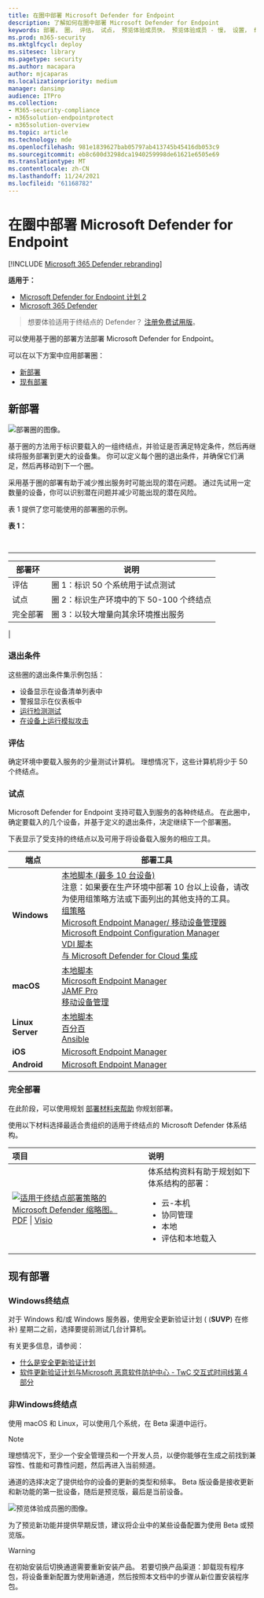 ```yaml
---
title: 在圈中部署 Microsoft Defender for Endpoint
description: 了解如何在圈中部署 Microsoft Defender for Endpoint
keywords: 部署， 圈， 评估， 试点， 预览体验成员快， 预览体验成员 - 慢， 设置， 载入， 阶段， 部署， 部署， 采用， 配置
ms.prod: m365-security
ms.mktglfcycl: deploy
ms.sitesec: library
ms.pagetype: security
ms.author: macapara
author: mjcaparas
ms.localizationpriority: medium
manager: dansimp
audience: ITPro
ms.collection:
- M365-security-compliance
- m365solution-endpointprotect
- m365solution-overview
ms.topic: article
ms.technology: mde
ms.openlocfilehash: 981e1839627bab05797ab413745b45416db053c9
ms.sourcegitcommit: eb8c600d3298dca1940259998de61621e6505e69
ms.translationtype: MT
ms.contentlocale: zh-CN
ms.lasthandoff: 11/24/2021
ms.locfileid: "61168782"
---
```

# <a name="deploy-microsoft-defender-for-endpoint-in-rings"></a>在圈中部署 Microsoft Defender for Endpoint

[!INCLUDE [Microsoft 365 Defender rebranding](../../includes/microsoft-defender.md)]

**适用于：**
- [Microsoft Defender for Endpoint 计划 2](https://go.microsoft.com/fwlink/p/?linkid=2154037)
- [Microsoft 365 Defender](https://go.microsoft.com/fwlink/?linkid=2118804)

> 想要体验适用于终结点的 Defender？ [注册免费试用版](https://signup.microsoft.com/create-account/signup?products=7f379fee-c4f9-4278-b0a1-e4c8c2fcdf7e&ru=https://aka.ms/MDEp2OpenTrial?ocid=docs-wdatp-assignaccess-abovefoldlink)。

可以使用基于圈的部署方法部署 Microsoft Defender for Endpoint。

可以在以下方案中应用部署圈：

- [新部署](#new-deployments)
- [现有部署](#existing-deployments)

## <a name="new-deployments"></a>新部署

![部署圈的图像。](images/deployment-rings.png)

基于圈的方法用于标识要载入的一组终结点，并验证是否满足特定条件，然后再继续将服务部署到更大的设备集。 你可以定义每个圈的退出条件，并确保它们满足，然后再移动到下一个圈。

采用基于圈的部署有助于减少推出服务时可能出现的潜在问题。 通过先试用一定数量的设备，你可以识别潜在问题并减少可能出现的潜在风险。

表 1 提供了您可能使用的部署圈的示例。

**表 1：**

<br>

****

|部署环|说明|
|---|---|
|评估|圈 1：标识 50 个系统用于试点测试|
|试点|圈 2：标识生产环境中的下 50-100 个终结点|
|完全部署|圈 3：以较大增量向其余环境推出服务|
|

### <a name="exit-criteria"></a>退出条件

这些圈的退出条件集示例包括：

- 设备显示在设备清单列表中
- 警报显示在仪表板中
- [运行检测测试](run-detection-test.md)
- [在设备上运行模拟攻击](attack-simulations.md)

### <a name="evaluate"></a>评估

确定环境中要载入服务的少量测试计算机。 理想情况下，这些计算机将少于 50 个终结点。

### <a name="pilot"></a>试点

Microsoft Defender for Endpoint 支持可载入到服务的各种终结点。 在此圈中，确定要载入的几个设备，并基于定义的退出条件，决定继续下一个部署圈。

下表显示了受支持的终结点以及可用于将设备载入服务的相应工具。

| 端点     | 部署工具                       |
|--------------|------------------------------------------|
| **Windows**  |  [本地脚本 (最多 10 台设备) ](configure-endpoints-script.md) <br> 注意：如果要在生产环境中部署 10 台以上设备，请改为使用组策略方法或下面列出的其他支持的工具。<br>  [组策略](configure-endpoints-gp.md) <br>  [Microsoft Endpoint Manager/ 移动设备管理器](configure-endpoints-mdm.md) <br>   [Microsoft Endpoint Configuration Manager](configure-endpoints-sccm.md) <br> [VDI 脚本](configure-endpoints-vdi.md) <br> [与 Microsoft Defender for Cloud 集成](configure-server-endpoints.md#integration-with-azure-defender)  |
| **macOS**    | [本地脚本](mac-install-manually.md) <br> [Microsoft Endpoint Manager](mac-install-with-intune.md) <br> [JAMF Pro](mac-install-with-jamf.md) <br> [移动设备管理](mac-install-with-other-mdm.md) |
| **Linux Server** | [本地脚本](linux-install-manually.md) <br> [百分百](linux-install-with-puppet.md) <br> [Ansible](linux-install-with-ansible.md)|
| **iOS**      | [Microsoft Endpoint Manager](ios-install.md)                                |
| **Android**  | [Microsoft Endpoint Manager](android-intune.md)               |

### <a name="full-deployment"></a>完全部署

在此阶段，可以使用规划 [部署材料来帮助](deployment-strategy.md) 你规划部署。

使用以下材料选择最适合贵组织的适用于终结点的 Microsoft Defender 体系结构。

|**项目**|**说明**|
|:-----|:-----|
|[![适用于终结点部署策略的 Microsoft Defender 缩略图。](images/mde-deployment-strategy.png)](https://github.com/MicrosoftDocs/microsoft-365-docs/raw/public/microsoft-365/security/defender-endpoint/downloads/mdatp-deployment-strategy.pdf)<br/> [PDF](https://download.microsoft.com/download/5/6/0/5609001f-b8ae-412f-89eb-643976f6b79c/mde-deployment-strategy.pdf)  \| [Visio](https://download.microsoft.com/download/5/6/0/5609001f-b8ae-412f-89eb-643976f6b79c/mde-deployment-strategy.vsdx) | 体系结构资料有助于规划如下体系结构的部署： <ul><li> 云-本机 </li><li> 协同管理 </li><li> 本地</li><li>评估和本地载入</li></ul>

## <a name="existing-deployments"></a>现有部署

### <a name="windows-endpoints"></a>Windows终结点

对于 Windows 和/或 Windows 服务器，使用安全更新验证计划 ( (**SUVP**) 在修补) 星期二之前，选择要提前测试几台计算机。

有关更多信息，请参阅：

- [什么是安全更新验证计划](https://techcommunity.microsoft.com/t5/windows-it-pro-blog/what-is-the-security-update-validation-program/ba-p/275767)
- [软件更新验证计划与Microsoft 恶意软件防护中心 - TwC 交互式时间线第 4 部分](https://www.microsoft.com/security/blog/2012/03/28/software-update-validation-program-and-microsoft-malware-protection-center-establishment-twc-interactive-timeline-part-4/)

### <a name="non-windows-endpoints"></a>非Windows终结点

使用 macOS 和 Linux，可以使用几个系统，在 Beta 渠道中运行。

> [!NOTE]
> 理想情况下，至少一个安全管理员和一个开发人员，以便你能够在生成之前找到兼容性、性能和可靠性问题，然后再进入当前频道。

通道的选择决定了提供给你的设备的更新的类型和频率。 Beta 版设备是接收更新和新功能的第一批设备，随后是预览版，最后是当前设备。

![预览体验成员圈的图像。](images/insider-rings.png)

为了预览新功能并提供早期反馈，建议将企业中的某些设备配置为使用 Beta 或预览版。

> [!WARNING]
> 在初始安装后切换通道需要重新安装产品。 若要切换产品渠道：卸载现有程序包，将设备重新配置为使用新通道，然后按照本文档中的步骤从新位置安装程序包。
